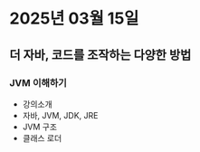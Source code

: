 # 2025년 03월 15일

## 더 자바, 코드를 조작하는 다양한 방법

### JVM 이해하기

- 강의소개
- 자바, JVM, JDK, JRE
- JVM 구조
- 클래스 로더
